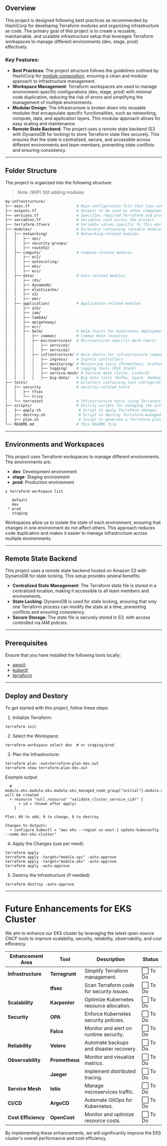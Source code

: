 ## Overview

This project is designed following best practices as recommended by HashiCorp for developing Terraform modules and organizing infrastructure as code. The primary goal of this project is to create a reusable, maintainable, and scalable infrastructure setup that leverages Terraform workspaces to manage different environments (dev, stage, prod) effectively.

### Key Features:
- **Best Practices**: The project structure follows the guidelines outlined by HashiCorp for [module composition](https://developer.hashicorp.com/terraform/language/modules/develop/composition), ensuring a clean and modular approach to infrastructure management.
- **Workspace Management**: Terraform workspaces are used to manage environment-specific configurations (dev, stage, prod) with minimal code duplication, reducing the risk of errors and simplifying the management of multiple environments.
- **Modular Design**: The infrastructure is broken down into reusable modules that encapsulate specific functionalities, such as networking, compute, data, and application layers. This modular approach allows for easy scaling and maintenance.
- **Remote State Backend**: The project uses a remote state backend (S3 with DynamoDB for locking) to store Terraform state files securely. This ensures that the state is centralized, secure, and accessible across different environments and team members, preventing state conflicts and ensuring consistency.

---

## Folder Structure

The project is organized into the following structure:
> Note: (WIP) Still adding modules

```sh
my-infrastructure/
├── main.tf                     # Main configuration file that ties everything together
├── outputs.tf                  # Outputs to be used by other components or displayed after apply
├── versions.tf                 # Specifies required Terraform and provider versions
├── variables.tf                # Variables used across the project
├── terraform.tfvars            # Variable values specific to this environment
├── modules/                    # Directory containing reusable modules
│   ├── networking/             # Networking-related modules
│   │   ├── vpc/
│   │   ├── security-groups/
│   │   ├── route53/
│   ├── compute/                # Compute-related modules
│   │   ├── ec2/
│   │   ├── autoscaling/
│   │   ├── eks/
│   │   ├── ecs/
│   ├── data/                   # Data-related modules
│   │   ├── rds/
│   │   ├── dynamodb/
│   │   ├── elasticache/
│   │   ├── s3/
│   │   ├── emr/
│   ├── application/            # Application-related modules
│   │   ├── alb/
│   │   ├── iam/
│   │   ├── lambda/
│   │   ├── apigateway/
│   │   ├── ecr/
│   │   ├── helm/               # Helm charts for Kubernetes deployments
│   │   │   ├── common/         # Common Helm resources
│   │   │   ├── microservices/  # Microservices-specific Helm charts
│   │   │   │   ├── service1/
│   │   │   │   ├── service2/
│   │   │   ├── infrastructure/ # Helm charts for infrastructure components
│   │   │   │   ├── ingress/    # Ingress controllers
│   │   │   │   ├── monitoring/ # Monitoring tools (Prometheus, Grafana)
│   │   │   │   ├── logging/    # Logging tools (ELK Stack)
│   │   │   │   ├── service-mesh/ # Service mesh (Istio, Linkerd)
│   │   │   │   ├── big-data/   # Big data tools (Kafka, Spark, Hadoop)
├── tests/                      # Directory containing test configurations
│   ├── security                # Security-related tests
│   │   ├── tfsec
│   │   └── trivy
│   └── terratest               # Infrastructure tests using Terratest
├── scripts/                    # Utility scripts for managing the infrastructure
│	├── apply.sh                 # Script to apply Terraform changes
│   ├── destroy.sh               # Script to destroy Terraform-managed resources
│   ├── plan.sh                  # Script to generate a Terraform plan
└── README.md                   # This README file
```

---

## Environments and Workspaces

This project uses Terraform workspaces to manage different environments. The environments are:

-	**dev**: Development environment
-	**stage**: Staging environment
-	**prod**: Production environment

  
```hcl
❯ terraform workspace list

   default
   dev
 * prod
   staging
```

Workspaces allow us to isolate the state of each environment, ensuring that changes in one environment do not affect others. This approach reduces code duplication and makes it easier to manage infrastructure across multiple environments.

---

## Remote State Backend

This project uses a remote state backend hosted on Amazon S3 with DynamoDB for state locking. This setup provides several benefits:

- **Centralized State Management**: The Terraform state file is stored in a centralized location, making it accessible to all team members and environments.
- **State Locking**: DynamoDB is used for state locking, ensuring that only one Terraform process can modify the state at a time, preventing conflicts and ensuring consistency.
- **Secure Storage**: The state file is securely stored in S3, with access controlled via IAM policies.

---

## Prerequisites
Ensure that you have installed the following tools locally:

- [awscli](https://docs.aws.amazon.com/cli/latest/userguide/install-cliv2.html)
- [kubectl](https://kubernetes.io/docs/tasks/tools/)
- [terraform](https://learn.hashicorp.com/tutorials/terraform/install-cli)

---

## Deploy and Destory

To get started with this project, follow these steps:

1.	Initialize Terraform:
   
```hcl
terraform init
```

2. Select the Workspace:
  
```hcl
terraform workspace select dev  # or staging/prod
```

3. Plan the Infrastructure:
  
```hcl
terraform plan -out=terraform-plan-dev.out
terraform show terraform-plan-dev.out
```

Example output

```hcl
  # module.eks.module.eks.module.eks_managed_node_group["initial"].module.user_data.null_resource.validate_cluster_service_cidr will be created
  + resource "null_resource" "validate_cluster_service_cidr" {
      + id = (known after apply)
    }

Plan: 60 to add, 0 to change, 0 to destroy.

Changes to Outputs:
  + configure_kubectl = "aws eks --region us-east-1 update-kubeconfig --name dev-eks-cluster"
```

 4.	Apply the Changes (use per need):
   
```hcl
terraform apply
terraform apply -target="module.vpc" -auto-approve
terraform apply -target="module.eks" -auto-approve
terraform apply -auto-approve
```

5. Destroy the Infrastructure (if needed):
  
```hcl
terraform destroy -auto-approve
```

---

# Future Enhancements for EKS Cluster

We aim to enhance our EKS cluster by leveraging the latest open-source CNCF tools to improve scalability, security, reliability, observability, and cost efficiency.

| **Enhancement Area**       | **Tool**          | **Description**                              | **Status**       |
|----------------------------|-------------------|----------------------------------------------|------------------|
| **Infrastructure**          | **Terragrunt**    | Simplify Terraform management.               | ⬜ To Do          |
|                            | **tfsec**         | Scan Terraform code for security issues.     | ⬜ To Do          |
| **Scalability**            | **Karpenter**     | Optimize Kubernetes resource allocation.     | ⬜ To Do          |
| **Security**               | **OPA**           | Enforce Kubernetes security policies.        | ⬜ To Do          |
|                            | **Falco**         | Monitor and alert on runtime security.       | ⬜ To Do          |
| **Reliability**            | **Velero**        | Automate backups and disaster recovery.      | ⬜ To Do          |
| **Observability**          | **Prometheus**    | Monitor and visualize metrics.               | ⬜ To Do          |
|                            | **Jaeger**        | Implement distributed tracing.               | ⬜ To Do          |
| **Service Mesh**           | **Istio**         | Manage microservices traffic.                | ⬜ To Do          |
| **CI/CD**                  | **ArgoCD**        | Automate GitOps for Kubernetes.              | ⬜ To Do          |
| **Cost Efficiency**        | **OpenCost**      | Monitor and optimize resource costs.         | ⬜ To Do          |

By implementing these enhancements, we will significantly improve the EKS cluster's overall performance and cost efficiency.

